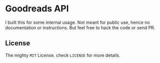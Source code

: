 # Goodreads API

I built this for some internal usage. Not meant for public use, hence no documentation or instructions. But feel free to hack the code or send PR.

## License

The mighty `MIT` License. check `LICENSE` for more details.
